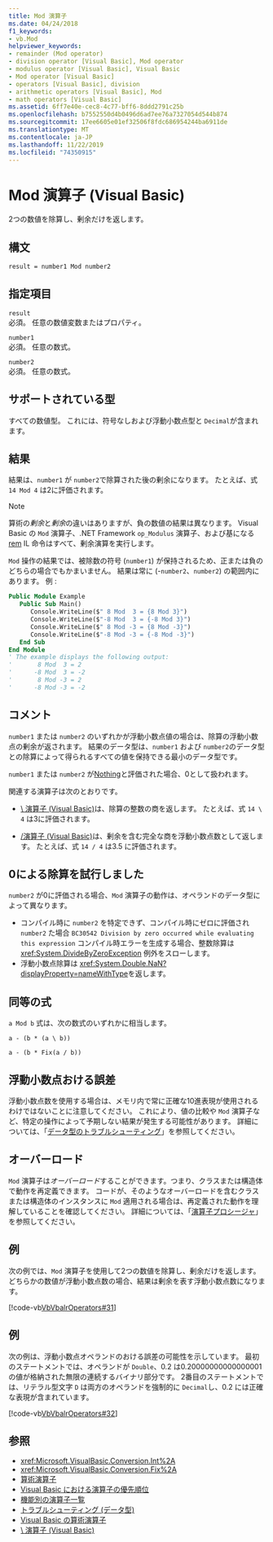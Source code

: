 ```yaml
---
title: Mod 演算子
ms.date: 04/24/2018
f1_keywords:
- vb.Mod
helpviewer_keywords:
- remainder (Mod operator)
- division operator [Visual Basic], Mod operator
- modulus operator [Visual Basic], Visual Basic
- Mod operator [Visual Basic]
- operators [Visual Basic], division
- arithmetic operators [Visual Basic], Mod
- math operators [Visual Basic]
ms.assetid: 6ff7e40e-cec8-4c77-bff6-8ddd2791c25b
ms.openlocfilehash: b7552550d4b0496d6ad7ee76a7327054d544b874
ms.sourcegitcommit: 17ee6605e01ef32506f8fdc686954244ba6911de
ms.translationtype: MT
ms.contentlocale: ja-JP
ms.lasthandoff: 11/22/2019
ms.locfileid: "74350915"
---
```

# <a name="mod-operator-visual-basic"></a>Mod 演算子 (Visual Basic)

2つの数値を除算し、剰余だけを返します。

## <a name="syntax"></a>構文

```vb
result = number1 Mod number2
```

## <a name="parts"></a>指定項目

`result` \
必須。 任意の数値変数またはプロパティ。

`number1` \
必須。 任意の数式。

`number2` \
必須。 任意の数式。

## <a name="supported-types"></a>サポートされている型

すべての数値型。 これには、符号なしおよび浮動小数点型と `Decimal`が含まれます。

## <a name="result"></a>結果

結果は、`number1` が `number2`で除算された後の剰余になります。 たとえば、式 `14 Mod 4` は2に評価されます。

> [!NOTE]
> 算術の*剰余*と*剰余*の違いはありますが、負の数値の結果は異なります。 Visual Basic の `Mod` 演算子、.NET Framework `op_Modulus` 演算子、および基になる[rem](<xref:System.Reflection.Emit.OpCodes.Rem>) IL 命令はすべて、剰余演算を実行します。

`Mod` 操作の結果では、被除数の符号 (`number1`) が保持されるため、正または負のどちらの場合でもかまいません。 結果は常に (-`number2`、`number2`) の範囲内にあります。 例 :

```vb
Public Module Example
   Public Sub Main()
      Console.WriteLine($" 8 Mod  3 = {8 Mod 3}")
      Console.WriteLine($"-8 Mod  3 = {-8 Mod 3}")
      Console.WriteLine($" 8 Mod -3 = {8 Mod -3}")
      Console.WriteLine($"-8 Mod -3 = {-8 Mod -3}")
   End Sub
End Module
' The example displays the following output:
'       8 Mod  3 = 2
'      -8 Mod  3 = -2
'       8 Mod -3 = 2
'      -8 Mod -3 = -2
```

## <a name="remarks"></a>コメント

`number1` または `number2` のいずれかが浮動小数点値の場合は、除算の浮動小数点の剰余が返されます。 結果のデータ型は、`number1` および `number2`のデータ型との除算によって得られるすべての値を保持できる最小のデータ型です。

`number1` または `number2` が[Nothing](../../../visual-basic/language-reference/nothing.md)と評価された場合、0として扱われます。

関連する演算子は次のとおりです。

- [\ 演算子 (Visual Basic)](../../../visual-basic/language-reference/operators/integer-division-operator.md)は、除算の整数の商を返します。 たとえば、式 `14 \ 4` は3に評価されます。

- [/演算子 (Visual Basic)](../../../visual-basic/language-reference/operators/floating-point-division-operator.md)は、剰余を含む完全な商を浮動小数点数として返します。 たとえば、式 `14 / 4` は3.5 に評価されます。

## <a name="attempted-division-by-zero"></a>0による除算を試行しました

`number2` が0に評価される場合、`Mod` 演算子の動作は、オペランドのデータ型によって異なります。

- コンパイル時に `number2` を特定できず、コンパイル時にゼロに評価され `number2` た場合 `BC30542 Division by zero occurred while evaluating this expression` コンパイル時エラーを生成する場合、整数除算は <xref:System.DivideByZeroException> 例外をスローします。
- 浮動小数点除算は <xref:System.Double.NaN?displayProperty=nameWithType>を返します。

## <a name="equivalent-formula"></a>同等の式

`a Mod b` 式は、次の数式のいずれかに相当します。

`a - (b * (a \ b))`

`a - (b * Fix(a / b))`

## <a name="floating-point-imprecision"></a>浮動小数点おける誤差

浮動小数点数を使用する場合は、メモリ内で常に正確な10進表現が使用されるわけではないことに注意してください。 これにより、値の比較や `Mod` 演算子など、特定の操作によって予期しない結果が発生する可能性があります。 詳細については、「[データ型のトラブルシューティング](../../../visual-basic/programming-guide/language-features/data-types/troubleshooting-data-types.md)」を参照してください。

## <a name="overloading"></a>オーバーロード

`Mod` 演算子は*オーバーロード*することができます。つまり、クラスまたは構造体で動作を再定義できます。 コードが、そのようなオーバーロードを含むクラスまたは構造体のインスタンスに `Mod` 適用される場合は、再定義された動作を理解していることを確認してください。 詳細については、「[演算子プロシージャ](../../../visual-basic/programming-guide/language-features/procedures/operator-procedures.md)」を参照してください。

## <a name="example"></a>例

次の例では、`Mod` 演算子を使用して2つの数値を除算し、剰余だけを返します。 どちらかの数値が浮動小数点数の場合、結果は剰余を表す浮動小数点数になります。

[!code-vb[VbVbalrOperators#31](~/samples/snippets/visualbasic/VS_Snippets_VBCSharp/VbVbalrOperators/VB/Class1.vb#31)]

## <a name="example"></a>例

次の例は、浮動小数点オペランドのおける誤差の可能性を示しています。 最初のステートメントでは、オペランドが `Double`、0.2 は0.20000000000000001 の値が格納された無限の連続するバイナリ部分です。 2番目のステートメントでは、リテラル型文字 `D` は両方のオペランドを強制的に `Decimal`し、0.2 には正確な表現が含まれています。

[!code-vb[VbVbalrOperators#32](~/samples/snippets/visualbasic/VS_Snippets_VBCSharp/VbVbalrOperators/VB/Class1.vb#32)]

## <a name="see-also"></a>参照

- <xref:Microsoft.VisualBasic.Conversion.Int%2A>
- <xref:Microsoft.VisualBasic.Conversion.Fix%2A>
- [算術演算子](../../../visual-basic/language-reference/operators/arithmetic-operators.md)
- [Visual Basic における演算子の優先順位](../../../visual-basic/language-reference/operators/operator-precedence.md)
- [機能別の演算子一覧](../../../visual-basic/language-reference/operators/operators-listed-by-functionality.md)
- [トラブルシューティング (データ型)](../../../visual-basic/programming-guide/language-features/data-types/troubleshooting-data-types.md)
- [Visual Basic の算術演算子](../../../visual-basic/programming-guide/language-features/operators-and-expressions/arithmetic-operators.md)
- [\ 演算子 (Visual Basic)](../../../visual-basic/language-reference/operators/integer-division-operator.md)

